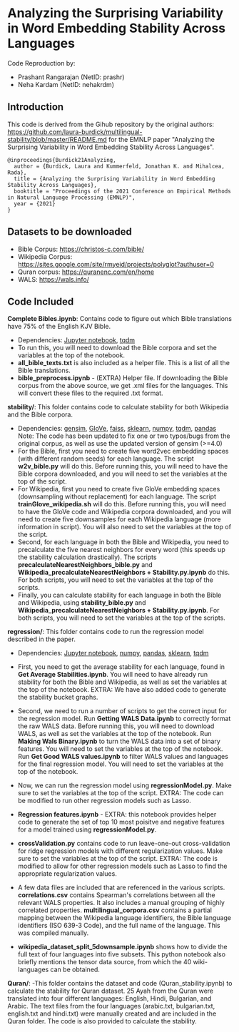 
# Analyzing the Surprising Variability in Word Embedding Stability Across Languages
Code Reproduction by:
- Prashant Rangarajan (NetID: prashr)
- Neha Kardam (NetID: nehakrdm)

## Introduction
This code is derived from the Gihub repository by the original authors:  https://github.com/laura-burdick/multilingual-stability/blob/master/README.md
for the EMNLP paper "Analyzing the Surprising Variability in Word Embedding Stability Across Languages".
```
@inproceedings{Burdick21Analyzing,
  author = {Burdick, Laura and Kummerfeld, Jonathan K. and Mihalcea, Rada},
  title = {Analyzing the Surprising Variability in Word Embedding Stability Across Languages},
  booktitle = "Proceedings of the 2021 Conference on Empirical Methods in Natural Language Processing (EMNLP)",
  year = {2021}
}
```

## Datasets to be downloaded
- Bible Corpus: https://christos-c.com/bible/
- Wikipedia Corpus: https://sites.google.com/site/rmyeid/projects/polyglot?authuser=0
- Quran corpus: https://quranenc.com/en/home
- WALS: https://wals.info/

## Code Included
**Complete Bibles.ipynb**: Contains code to figure out which Bible translations have 75% of the English KJV Bible.
- Dependencies: [Jupyter notebook](https://jupyter.org/), [tqdm](https://github.com/tqdm/tqdm)
- To run this, you will need to download the Bible corpora and set the variables at the top of the notebook.
- **all_bible_texts.txt** is also included as a helper file. This is a list of all the Bible translations.
- **bible_preprocess.ipynb** -  (EXTRA) Helper file. If downloading the Bible corpus from the above source, we get .xml files for the languages. This will convert these files to the required .txt format.

**stability/**: This folder contains code to calculate stability for both Wikipedia and the Bible corpora.
- Dependencies: [gensim](https://radimrehurek.com/gensim/), [GloVe](https://nlp.stanford.edu/projects/glove/), [faiss](https://github.com/facebookresearch/faiss), [sklearn](https://scikit-learn.org/), [numpy](https://numpy.org/), [tqdm](https://github.com/tqdm/tqdm), [pandas](https://pandas.pydata.org/)
Note: The code has been updated to fix one or two typos/bugs from the original corpus, as well as use the updated version of gensim (>=4.0)
- For the Bible, first you need to create five word2vec embedding spaces (with different random seeds) for each language. The script **w2v_bible.py** will do this. Before running this, you will need to have the Bible corpora downloaded, and you will need to set the variables at the top of the script.
- For Wikipedia, first you need to create five GloVe embedding spaces (downsampling without replacement) for each language. The script **trainGlove_wikipedia.sh** will do this. Before running this, you will need to have the GloVe code and Wikipedia corpora downloaded, and you will need to create five downsamples for each Wikipedia language (more information in script). You will also need to set the variables at the top of the script.
- Second, for each language in both the Bible and Wikipedia, you need to precalculate the five nearest neighbors for every word (this speeds up the stability calculation drastically). The scripts **precalculateNearestNeighbors_bible.py** and **Wikipedia_precalculateNearestNeighbors + Stability.py.ipynb** do this. For both scripts, you will need to set the variables at the top of the scripts.
- Finally, you can calculate stability for each language in both the Bible and Wikipedia, using **stability_bible.py** and **Wikipedia_precalculateNearestNeighbors + Stability.py.ipynb**. For both scripts, you will need to set the variables at the top of the scripts.

**regression/**: This folder contains code to run the regression model described in the paper.
- Dependencies: [Jupyter notebook](https://jupyter.org/), [numpy](https://numpy.org/), [pandas](https://pandas.pydata.org/), [sklearn](https://scikit-learn.org/), [tqdm](https://github.com/tqdm/tqdm)
- First, you need to get the average stability for each language, found in **Get Average Stabilities.ipynb**. You will need to have already run stability for both the Bible and Wikipedia, as well as set the variables at the top of the notebook. EXTRA: We have also added code to generate the stability bucket graphs.
- Second, we need to run a number of scripts to get the correct input for the regression model. Run **Getting WALS Data.ipynb** to correctly format the raw WALS data. Before running this, you will need to download WALS, as well as set the variables at the top of the notebook. Run **Making Wals Binary.ipynb** to turn the WALS data into a set of binary features. You will need to set the variables at the top of the notebook. Run **Get Good WALS values.ipynb** to filter WALS values and languages for the final regression model. You will need to set the variables at the top of the notebook.
- Now, we can run the regression model using **regressionModel.py**. Make sure to set the variables at the top of the script. EXTRA: The code can be modified to run other regression models such as Lasso.
- **Regression features.ipynb** - EXTRA: this notebook provides helper code to generate the set of top 10 most poisitve and negative features for a model trained using **regressionModel.py**.
- **crossValidation.py** contains code to run leave-one-out cross-validation for ridge regression models with different regularization values. Make sure to set the variables at the top of the script. EXTRA: The code is modified to allow for other regression models such as Lasso to find the appropriate regularization values.
- A few data files are included that are referenced in the various scripts. **correlations.csv** contains Spearman's correlations between all the relevant WALS properties. It also includes a manual grouping of highly correlated properties. **multilingual_corpora.csv** contains a partial mapping between the Wikipedia language identifiers, the Bible language identifiers (ISO 639-3 Code), and the full name of the language. This was compiled manually.

- **wikipedia_dataset_split_5downsample.ipynb** shows how to divide the full text of four languages into five subsets. This python notebook also briefly mentions the tensor data source, from which the 40 wiki-languages can be obtained.

**Quran/**: 
-This folder contains the dataset and code (Quran_stability.ipynb) to calculate the stability for Quran dataset.
25 Ayah from the Quran were translated into four different languages: English, Hindi, Bulgarian, and Arabic. The text files from the four languages  (arabic.txt, bulgarian.txt, english.txt and hindi.txt) were manually created and are included in the Quran folder. The code is also provided to calculate the stability.

